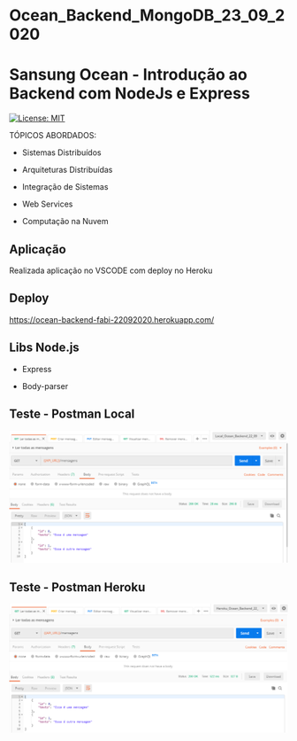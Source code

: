 # Ocean_Backend_MongoDB_23_09_2020
# Sansung Ocean - Introdução ao Backend com NodeJs e Express

[![License: MIT](https://img.shields.io/badge/License-MIT-blue.svg)](https://opensource.org/licenses/MIT)

TÓPICOS ABORDADOS:

- Sistemas Distribuídos

- Arquiteturas Distribuídas

- Integração de Sistemas

- Web Services

- Computação na Nuvem

## Aplicação 

Realizada aplicação no VSCODE com deploy no Heroku 

## Deploy

https://ocean-backend-fabi-22092020.herokuapp.com/

## Libs Node.js

- Express

- Body-parser

## Teste - Postman Local 

![imagem que ilustra o teste GET no postman aplicação local.](https://github.com/Fabicaneyu/Ocean_Backend_21_09_2020/blob/master/Postman/get_local.PNG)

## Teste - Postman Heroku 

![imagem que ilustra o teste GET no postman feito a partir do deploy no heroku.](https://github.com/Fabicaneyu/Ocean_Backend_21_09_2020/blob/master/Postman/get_heroku.PNG)
